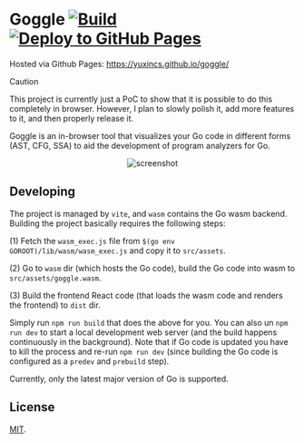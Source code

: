 # Goggle [![Build](https://github.com/yuxincs/goggle/actions/workflows/build.yaml/badge.svg)](https://github.com/yuxincs/goggle/actions/workflows/build.yaml) [![Deploy to GitHub Pages](https://github.com/yuxincs/goggle/actions/workflows/release.yaml/badge.svg)](https://github.com/yuxincs/goggle/actions/workflows/release.yaml)

Hosted via Github Pages: https://yuxincs.github.io/goggle/

> [!CAUTION]
> This project is currently just a PoC to show that it is possible to do this completely in browser. However, I plan to 
> slowly polish it, add more features to it, and then properly release it.

Goggle is an in-browser tool that visualizes your Go code in different forms (AST, CFG, SSA) to aid the development of
program analyzers for Go.

<p align="center">
  <img src="https://yuxincs.github.io/goggle/assets/screenshot.png" alt="screenshot"/>
</p>

## Developing

The project is managed by `vite`, and `wasm` contains the Go wasm backend. Building the project basically requires the
following steps:

(1) Fetch the `wasm_exec.js` file from `$(go env GOROOT)/lib/wasm/wasm_exec.js` and copy it to `src/assets`.

(2) Go to `wasm` dir (which hosts the Go code), build the Go code into wasm to `src/assets/goggle.wasm`.

(3) Build the frontend React code (that loads the wasm code and renders the frontend) to `dist` dir.

Simply run `npm run build` that does the above for you. You can also un `npm run dev` to start a local development web 
server (and the build happens continuously in the background). Note that if Go code is updated you have to kill the 
process and re-run `npm run dev` (since building the Go code is configured as a `predev` and `prebuild` step).

Currently, only the latest major version of Go is supported. 

## License
[MIT](https://github.com/yuxincs/goggle/blob/main/LICENSE).
